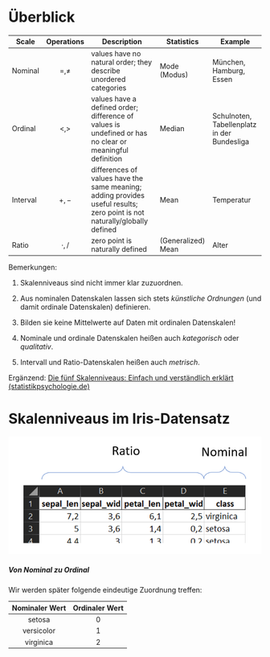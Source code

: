 # Überblick

| Scale    | Operations    | Description                                                  | Statistics         | Example                                     |
| -------- | ------------- | ------------------------------------------------------------ | ------------------ | ------------------------------------------- |
| Nominal  | $$=, \neq$$   | values have no natural order; they describe unordered categories | Mode (Modus)       | München, Hamburg, Essen                     |
| Ordinal  | $$<, >$$      | values have a defined order; difference of values is undefined or has no clear or meaningful  definition | Median             | Schulnoten, Tabellenplatz in der Bundesliga |
| Interval | $$+,-$$       | differences of values have the same meaning; adding provides useful results; zero point is not naturally/globally defined | Mean               | Temperatur                                  |
| Ratio    | $$\cdot , /$$ | zero point is naturally defined                              | (Generalized) Mean | Alter                                       |

Bemerkungen:

1. Skalenniveaus sind nicht immer klar zuzuordnen.

3. Aus nominalen Datenskalen lassen sich stets  *künstliche Ordnungen* (und damit ordinale Datenskalen) definieren.

4. Bilden sie keine Mittelwerte auf Daten mit ordinalen Datenskalen!

4. Nominale und ordinale Datenskalen heißen auch *kategorisch*  oder *qualitativ*.

5. Intervall und Ratio-Datenskalen heißen auch _metrisch_.


Ergänzend: [Die fünf Skalenniveaus: Einfach und verständlich erklärt (statistikpsychologie.de)](https://www.statistikpsychologie.de/skalenniveaus/) 

   

# Skalenniveaus im Iris-Datensatz



![Skalenniveaus bei Iris](a4.2-skalenniveaus.assets/image-20211209145313372.png)



##### Von Nominal zu Ordinal

Wir werden später folgende eindeutige Zuordnung  treffen:

| Nominaler Wert | Ordinaler Wert |
| :------------: | :------------: |
|     setosa     |       0        |
|   versicolor   |       1        |
|   virginica    |       2        |

